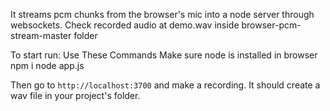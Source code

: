 It streams pcm chunks from the browser's mic into a node server through websockets.
Check recorded audio at demo.wav inside browser-pcm-stream-master folder

To start run:
  Use These Commands Make sure node is installed in browser
    npm i
    node app.js

Then go to `http://localhost:3700` and make a recording. It should create a wav file in your project's folder.
